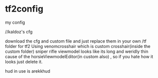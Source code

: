 # tf2config
my config

//kaldoz's cfg 

download the cfg and custom file and just replace them in your own /tf folder for tf2
Using venomcrosshair which is custom crosshair(inside the custom folder)
sniper rifle viewmodel looks like its long and weridly thin cause of the horsieViewmodelEditor(in custom also) , so if you hate how it looks just delete it.

hud in use is arekkhud

